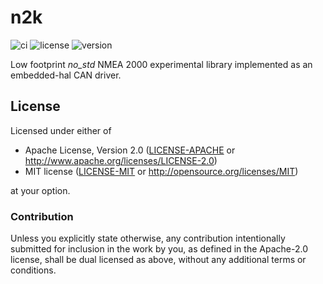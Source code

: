 # n2k

![ci](https://github.com/sevenseas-io/n2k/workflows/ci/badge.svg)
![license](https://img.shields.io/badge/license-MIT%20or%20Apache--2-brightgreen)
![version](https://img.shields.io/crates/v/n2k.svg)

Low footprint *no_std* NMEA 2000 experimental library implemented as an embedded-hal CAN driver.

## License

Licensed under either of

- Apache License, Version 2.0 ([LICENSE-APACHE](LICENSE-APACHE) or
  http://www.apache.org/licenses/LICENSE-2.0)
- MIT license ([LICENSE-MIT](LICENSE-MIT) or http://opensource.org/licenses/MIT)

at your option.

### Contribution

Unless you explicitly state otherwise, any contribution intentionally submitted
for inclusion in the work by you, as defined in the Apache-2.0 license, shall be
dual licensed as above, without any additional terms or conditions.
